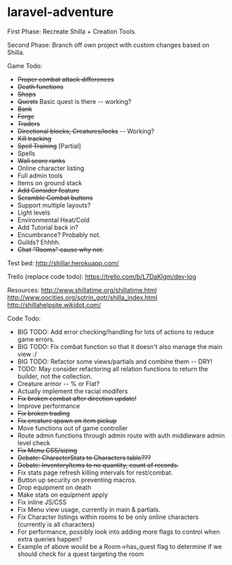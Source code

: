 # laravel-adventure

First Phase:  Recreate Shilla + Creation Tools.

Second Phase: Branch off own project with custom changes based on Shilla.

Game Todo:

* ~~Proper combat attack differences~~
* ~~Death functions~~
* ~~Shops~~
* ~~Quests~~ Basic quest is there -- working?
* ~~Bank~~
* ~~Forge~~
* ~~Traders~~
* ~~Directional blocks, Creatures/locks~~ -- Working?
* ~~Kill tracking~~
* ~~Spell Training~~ [Partial]
* Spells
* ~~Wall score ranks~~
* Online character listing
* Full admin tools
* Items on ground stack
* ~~Add Consider feature~~
* ~~Scramble Combat buttons~~
* Support multiple layouts?
* Light levels
* Environmental Heat/Cold
* Add Tutorial back in?
* Encumbrance?  Probably not.
* Guilds?  Ehhhh.
* ~~Chat "Rooms" cause why not.~~


Test bed: http://shillar.herokuapp.com/

Trello (replace code todo): https://trello.com/b/L7DaKlgm/dev-log

Resources: 
http://www.shillatime.org/shillatime.html
http://www.oocities.org/sotrin_gotr/shilla_index.html
http://shillahelpsite.wikidot.com/

Code Todo:

* BIG TODO: Add error checking/handling for lots of actions to reduce game errors.
* BIG TODO: Fix combat function so that it doesn't also manage the main view :/
* BIG TODO: Refactor some views/partials and combine them -- DRY!
* TODO: May consider refactoring all relation functions to return the builder, not the collection.
* Creature armor -- % or Flat?
* Actually implement the racial modifers
* ~~Fix broken combat after direction update!~~
* Improve performance
* ~~Fix broken trading~~
* ~~Fix creature spawn on item pickup~~
* Move functions out of game controller
* Route admin functions through admin route with auth middleware admin level check
* ~~Fix Menu CSS/sizing~~
* ~~Debate: CharacterStats to Characters table???~~
* ~~Debate: InventoryItems to no quantity, count of records.~~
* Fix stats page refresh killing intervals for rest/combat.
* Button up security on preventing macros.  
* Drop equipment on death
* Make stats on equipment apply
* Fix inline JS/CSS
* Fix Menu view usage, currently in main & partials.
* Fix Character listings within rooms to be only online characters (currently is all characters)
* For performance, possibly look into adding more flags to control when extra queries happen?
* Example of above would be a Room->has_quest flag to determine if we should check for a quest targeting the room
